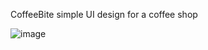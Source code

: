 CoffeeBite simple UI design for a coffee shop

![image](https://github.com/user-attachments/assets/f991f510-c2f8-486a-b810-e6c6b90155d6)


